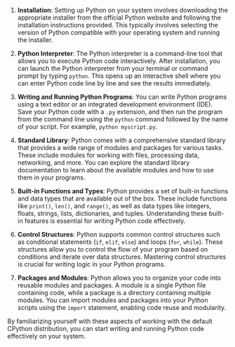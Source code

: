 
1. **Installation**: Setting up Python on your system involves downloading the appropriate installer from the official Python website and following the installation instructions provided. This typically involves selecting the version of Python compatible with your operating system and running the installer.

2. **Python Interpreter**: The Python interpreter is a command-line tool that allows you to execute Python code interactively. After installation, you can launch the Python interpreter from your terminal or command prompt by typing `python`. This opens up an interactive shell where you can enter Python code line by line and see the results immediately.

3. **Writing and Running Python Programs**: You can write Python programs using a text editor or an integrated development environment (IDE). Save your Python code with a `.py` extension, and then run the program from the command line using the `python` command followed by the name of your script. For example, `python myscript.py`.

4. **Standard Library**: Python comes with a comprehensive standard library that provides a wide range of modules and packages for various tasks. These include modules for working with files, processing data, networking, and more. You can explore the standard library documentation to learn about the available modules and how to use them in your programs.

5. **Built-in Functions and Types**: Python provides a set of built-in functions and data types that are available out of the box. These include functions like `print()`, `len()`, and `range()`, as well as data types like integers, floats, strings, lists, dictionaries, and tuples. Understanding these built-in features is essential for writing Python code effectively.

6. **Control Structures**: Python supports common control structures such as conditional statements (`if`, `elif`, `else`) and loops (`for`, `while`). These structures allow you to control the flow of your program based on conditions and iterate over data structures. Mastering control structures is crucial for writing logic in your Python programs.

7. **Packages and Modules**: Python allows you to organize your code into reusable modules and packages. A module is a single Python file containing code, while a package is a directory containing multiple modules. You can import modules and packages into your Python scripts using the `import` statement, enabling code reuse and modularity.

By familiarizing yourself with these aspects of working with the default CPython distribution, you can start writing and running Python code effectively on your system.
